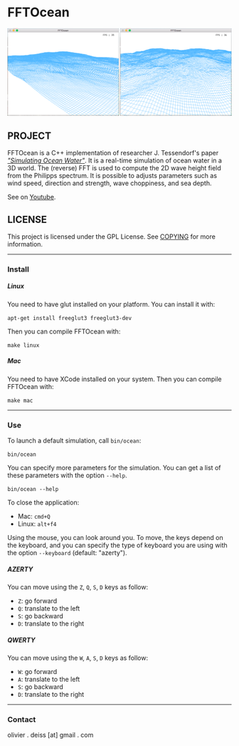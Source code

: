 # FFTOcean

![Screenshot](media/Screenshot.png)

## PROJECT

FFTOcean is a C++ implementation of researcher J. Tessendorf's paper [*"Simulating Ocean Water"*](http://graphics.ucsd.edu/courses/rendering/2005/jdewall/tessendorf.pdf). It is a real-time simulation of ocean water in a 3D world. The (reverse) FFT is used to compute the 2D wave height field from the Philipps spectrum. It is possible to adjusts parameters such as wind speed, direction and strength, wave choppiness, and sea depth.

See on [Youtube](http://youtu.be/JSNyfPAvYbg).

## LICENSE

This project is licensed under the GPL License. See [COPYING](COPYING) for more information.

***

### Install

##### Linux

You need to have glut installed on your platform. You can install it with:

	apt-get install freeglut3 freeglut3-dev

Then you can compile FFTOcean with:

    make linux

##### Mac

You need to have XCode installed on your system. Then you can compile FFTOcean with:

    make mac

***

### Use

To launch a default simulation, call `bin/ocean`:

    bin/ocean
    
You can specify more parameters for the simulation. You can get a list of these parameters with the option `--help`.

    bin/ocean --help

To close the application:
* Mac: `cmd+Q`
* Linux: `alt+f4`

Using the mouse, you can look around you. To move, the keys depend on the keyboard, and you can specify the type of keyboard you are using with the option `--keyboard` (default: "azerty").

##### AZERTY

You can move using the `Z`, `Q`, `S`, `D` keys as follow:

* `Z`: go forward
* `Q`: translate to the left
* `S`: go backward
* `D`: translate to the right

##### QWERTY

You can move using the `W`, `A`, `S`, `D` keys as follow:

* `W`: go forward
* `A`: translate to the left
* `S`: go backward
* `D`: translate to the right 

***

### Contact

olivier . deiss [at] gmail . com
